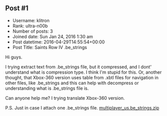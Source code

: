 ## Post #1
- Username: klitron
- Rank: ultra-n00b
- Number of posts: 3
- Joined date: Sun Jan 24, 2016 1:30 am
- Post datetime: 2016-04-29T14:55:54+00:00
- Post Title: Saints Row IV .be_strings

Hi guys.

I trying extract text from .be_strings file, but it compressed, and I dont' understand what is compression type.
I think I'm stupid for this. Or, another thought, that Xbox-360 version uses table from .xbtl files for navigation in other files, like .be_strings and this can help with decompress or understanding what is .be_strings file is.

Can anyone help me? I trying translate Xbox-360 version.

P.S. Just in case I attach one .be_strings file.
[multiplayer_us.be_strings.zip](https://xentaxbackup.github.io/file/10850_multiplayer_us.be_strings.zip)
